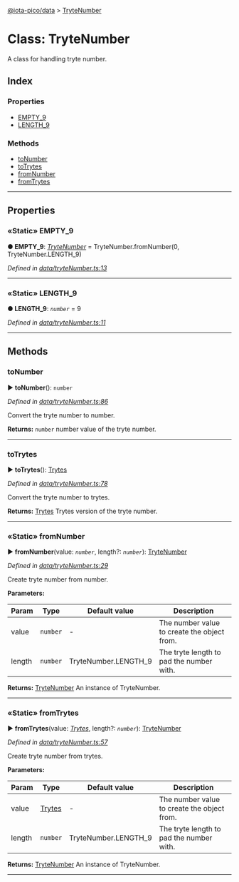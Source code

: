 [@iota-pico/data](../README.md) > [TryteNumber](../classes/trytenumber.md)



# Class: TryteNumber


A class for handling tryte number.

## Index

### Properties

* [EMPTY_9](trytenumber.md#empty_9)
* [LENGTH_9](trytenumber.md#length_9)


### Methods

* [toNumber](trytenumber.md#tonumber)
* [toTrytes](trytenumber.md#totrytes)
* [fromNumber](trytenumber.md#fromnumber)
* [fromTrytes](trytenumber.md#fromtrytes)



---
## Properties
<a id="empty_9"></a>

### «Static» EMPTY_9

**●  EMPTY_9**:  *[TryteNumber](trytenumber.md)*  =  TryteNumber.fromNumber(0, TryteNumber.LENGTH_9)

*Defined in [data/tryteNumber.ts:13](https://github.com/iotaeco/iota-pico-data/blob/fd25b7f/src/data/tryteNumber.ts#L13)*





___

<a id="length_9"></a>

### «Static» LENGTH_9

**●  LENGTH_9**:  *`number`*  = 9

*Defined in [data/tryteNumber.ts:11](https://github.com/iotaeco/iota-pico-data/blob/fd25b7f/src/data/tryteNumber.ts#L11)*





___


## Methods
<a id="tonumber"></a>

###  toNumber

► **toNumber**(): `number`



*Defined in [data/tryteNumber.ts:86](https://github.com/iotaeco/iota-pico-data/blob/fd25b7f/src/data/tryteNumber.ts#L86)*



Convert the tryte number to number.




**Returns:** `number`
number value of the tryte number.






___

<a id="totrytes"></a>

###  toTrytes

► **toTrytes**(): [Trytes](trytes.md)



*Defined in [data/tryteNumber.ts:78](https://github.com/iotaeco/iota-pico-data/blob/fd25b7f/src/data/tryteNumber.ts#L78)*



Convert the tryte number to trytes.




**Returns:** [Trytes](trytes.md)
Trytes version of the tryte number.






___

<a id="fromnumber"></a>

### «Static» fromNumber

► **fromNumber**(value: *`number`*, length?: *`number`*): [TryteNumber](trytenumber.md)



*Defined in [data/tryteNumber.ts:29](https://github.com/iotaeco/iota-pico-data/blob/fd25b7f/src/data/tryteNumber.ts#L29)*



Create tryte number from number.


**Parameters:**

| Param | Type | Default value | Description |
| ------ | ------ | ------ | ------ |
| value | `number`  | - |   The number value to create the object from. |
| length | `number`  |  TryteNumber.LENGTH_9 |   The tryte length to pad the number with. |





**Returns:** [TryteNumber](trytenumber.md)
An instance of TryteNumber.






___

<a id="fromtrytes"></a>

### «Static» fromTrytes

► **fromTrytes**(value: *[Trytes](trytes.md)*, length?: *`number`*): [TryteNumber](trytenumber.md)



*Defined in [data/tryteNumber.ts:57](https://github.com/iotaeco/iota-pico-data/blob/fd25b7f/src/data/tryteNumber.ts#L57)*



Create tryte number from trytes.


**Parameters:**

| Param | Type | Default value | Description |
| ------ | ------ | ------ | ------ |
| value | [Trytes](trytes.md)  | - |   The number value to create the object from. |
| length | `number`  |  TryteNumber.LENGTH_9 |   The tryte length to pad the number with. |





**Returns:** [TryteNumber](trytenumber.md)
An instance of TryteNumber.






___


